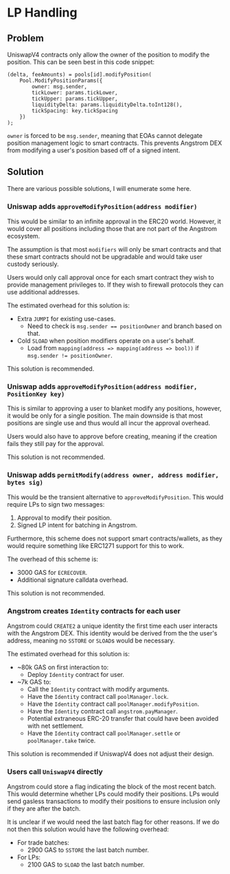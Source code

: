 # LP Handling

## Problem

UniswapV4 contracts only allow the owner of the position to modify the position.
This can be seen best in this code snippet:

```solidity
(delta, feeAmounts) = pools[id].modifyPosition(
    Pool.ModifyPositionParams({
        owner: msg.sender,
        tickLower: params.tickLower,
        tickUpper: params.tickUpper,
        liquidityDelta: params.liquidityDelta.toInt128(),
        tickSpacing: key.tickSpacing
    })
);
```

`owner` is forced to be `msg.sender`, meaning that EOAs cannot delegate position
management logic to smart contracts. This prevents Angstrom DEX from modifying a
user's position based off of a signed intent.

## Solution

There are various possible solutions, I will enumerate some here.

### Uniswap adds `approveModifyPosition(address modifier)`

This would be similar to an infinite approval in the ERC20 world. However, it
would cover all positions including those that are not part of the Angstrom
ecosystem.

The assumption is that most `modifiers` will only be smart contracts and that
these smart contracts should not be upgradable and would take user custody
seriously.

Users would only call approval once for each smart contract they wish to provide
management privileges to. If they wish to firewall protocols they can use
additional addresses.

The estimated overhead for this solution is:

- Extra `JUMPI` for existing use-cases.
  - Need to check is `msg.sender == positionOwner` and branch based on that.
- Cold `SLOAD` when position modifiers operate on a user's behalf.
  - Load from `mapping(address => mapping(address => bool))` if
    `msg.sender != positionOwner`.

This solution is recommended.

### Uniswap adds `approveModifyPosition(address modifier, PositionKey key)`

This is similar to approving a user to blanket modify any positions, however, it
would be only for a single position. The main downside is that most positions
are single use and thus would all incur the approval overhead.

Users would also have to approve before creating, meaning if the creation fails
they still pay for the approval.

This solution is not recommended.

### Uniswap adds `permitModify(address owner, address modifier, bytes sig)`

This would be the transient alternative to `approveModifyPosition`. This would
require LPs to sign two messages:

1. Approval to modify their position.
2. Signed LP intent for batching in Angstrom.

Furthermore, this scheme does not support smart contracts/wallets, as they would
require something like ERC1271 support for this to work.

The overhead of this scheme is:

- 3000 GAS for `ECRECOVER`.
- Additional signature calldata overhead.

This solution is not recommended.

### Angstrom creates `Identity` contracts for each user

Angstrom could `CREATE2` a unique identity the first time each user interacts
with the Angstrom DEX. This identity would be derived from the the user's
address, meaning no `SSTORE` or `SLOAD`s would be necessary.

The estimated overhead for this solution is:

- ~80k GAS on first interaction to:
  - Deploy `Identity` contract for user.
- ~7k GAS to:
  - Call the `Identity` contract with modify arguments.
  - Have the `Identity` contract call `poolManager.lock`.
  - Have the `Identity` contract call `poolManager.modifyPosition`.
  - Have the `Identity` contract call `angstrom.payManager`.
  - Potential extraneous ERC-20 transfer that could have been avoided with net
    settlement.
  - Have the `Identity` contract call `poolManager.settle` or `poolManager.take`
    twice.

This solution is recommended if UniswapV4 does not adjust their design.

### Users call `UniswapV4` directly

Angstrom could store a flag indicating the block of the most recent batch. This
would determine whether LPs could modify their positions. LPs would send gasless
transactions to modify their positions to ensure inclusion only if they are
after the batch.

It is unclear if we would need the last batch flag for other reasons. If we do
not then this solution would have the following overhead:

- For trade batches:
  - 2900 GAS to `SSTORE` the last batch number.
- For LPs:
  - 2100 GAS to `SLOAD` the last batch number.
